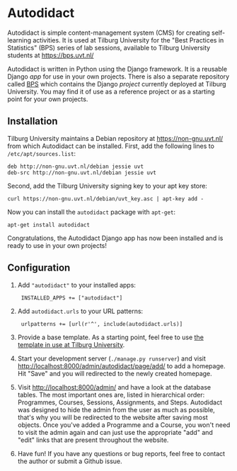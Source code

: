 Autodidact
==========

Autodidact is simple content-management system (CMS) for creating
self-learning activities. It is used at Tilburg University for the
"Best Practices in Statistics" (BPS) series of lab sessions, available
to Tilburg University students at https://bps.uvt.nl/

Autodidact is written in Python using the Django framework. It is a
reusable Django *app* for use in your own projects. There is also a
separate repository called [BPS](https://github.com/JaapJoris/bps)
which contains the Django *project* currently deployed at Tilburg
University. You may find it of use as a reference project or as a
starting point for your own projects.

Installation
------------

Tilburg University maintains a Debian repository at
https://non-gnu.uvt.nl/ from which Autodidact can be installed. First,
add the following lines to `/etc/apt/sources.list`:

    deb http://non-gnu.uvt.nl/debian jessie uvt
    deb-src http://non-gnu.uvt.nl/debian jessie uvt

Second, add the Tilburg University signing key to your apt key store:

    curl https://non-gnu.uvt.nl/debian/uvt_key.asc | apt-key add -

Now you can install the `autodidact` package with `apt-get`:

    apt-get install autodidact

Congratulations, the Autodidact Django app has now been installed and
is ready to use in your own projects!

Configuration
-------------

1. Add `"autodidact"` to your installed apps:

        INSTALLED_APPS += ["autodidact"]

2. Add `autodidact.urls` to your URL patterns:

        urlpatterns += [url(r'^', include(autodidact.urls)]

3. Provide a base template. As a starting point, feel free to use [the
template in use at Tilburg University](https://github.com/JaapJoris/autodidact/blob/master/bps/templates/base.html).

4. Start your development server (`./manage.py runserver`) and visit
[http://localhost:8000/admin/autodidact/page/add/](http://localhost:8000/admin/autodidact/page/add/) to add a
homepage. Hit "Save" and you will redirected to the newly created
homepage.

5. Visit [http://localhost:8000/admin/](http://localhost:8000/admin/) and have a look at the database
tables. The most important ones are, listed in hierarchical order:
Programmes, Courses, Sessions, Assignments, and Steps. Autodidact was
designed to hide the admin from the user as much as possible, that's
why you will be redirected to the website after saving most
objects. Once you've added a Programme and a Course, you won't need to
visit the admin again and can just use the appropriate "add" and
"edit" links that are present throughout the website.

6. Have fun! If you have any questions or bug reports, feel free to
contact the author or submit a Github issue.
